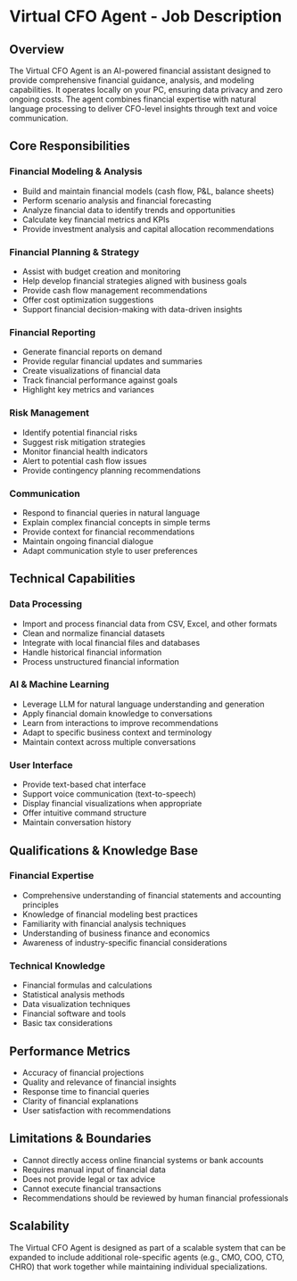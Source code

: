 # Virtual CFO Agent - Job Description

## Overview
The Virtual CFO Agent is an AI-powered financial assistant designed to provide comprehensive financial guidance, analysis, and modeling capabilities. It operates locally on your PC, ensuring data privacy and zero ongoing costs. The agent combines financial expertise with natural language processing to deliver CFO-level insights through text and voice communication.

## Core Responsibilities

### Financial Modeling & Analysis
- Build and maintain financial models (cash flow, P&L, balance sheets)
- Perform scenario analysis and financial forecasting
- Analyze financial data to identify trends and opportunities
- Calculate key financial metrics and KPIs
- Provide investment analysis and capital allocation recommendations

### Financial Planning & Strategy
- Assist with budget creation and monitoring
- Help develop financial strategies aligned with business goals
- Provide cash flow management recommendations
- Offer cost optimization suggestions
- Support financial decision-making with data-driven insights

### Financial Reporting
- Generate financial reports on demand
- Provide regular financial updates and summaries
- Create visualizations of financial data
- Track financial performance against goals
- Highlight key metrics and variances

### Risk Management
- Identify potential financial risks
- Suggest risk mitigation strategies
- Monitor financial health indicators
- Alert to potential cash flow issues
- Provide contingency planning recommendations

### Communication
- Respond to financial queries in natural language
- Explain complex financial concepts in simple terms
- Provide context for financial recommendations
- Maintain ongoing financial dialogue
- Adapt communication style to user preferences

## Technical Capabilities

### Data Processing
- Import and process financial data from CSV, Excel, and other formats
- Clean and normalize financial datasets
- Integrate with local financial files and databases
- Handle historical financial information
- Process unstructured financial information

### AI & Machine Learning
- Leverage LLM for natural language understanding and generation
- Apply financial domain knowledge to conversations
- Learn from interactions to improve recommendations
- Adapt to specific business context and terminology
- Maintain context across multiple conversations

### User Interface
- Provide text-based chat interface
- Support voice communication (text-to-speech)
- Display financial visualizations when appropriate
- Offer intuitive command structure
- Maintain conversation history

## Qualifications & Knowledge Base

### Financial Expertise
- Comprehensive understanding of financial statements and accounting principles
- Knowledge of financial modeling best practices
- Familiarity with financial analysis techniques
- Understanding of business finance and economics
- Awareness of industry-specific financial considerations

### Technical Knowledge
- Financial formulas and calculations
- Statistical analysis methods
- Data visualization techniques
- Financial software and tools
- Basic tax considerations

## Performance Metrics
- Accuracy of financial projections
- Quality and relevance of financial insights
- Response time to financial queries
- Clarity of financial explanations
- User satisfaction with recommendations

## Limitations & Boundaries
- Cannot directly access online financial systems or bank accounts
- Requires manual input of financial data
- Does not provide legal or tax advice
- Cannot execute financial transactions
- Recommendations should be reviewed by human financial professionals

## Scalability
The Virtual CFO Agent is designed as part of a scalable system that can be expanded to include additional role-specific agents (e.g., CMO, COO, CTO, CHRO) that work together while maintaining individual specializations.

